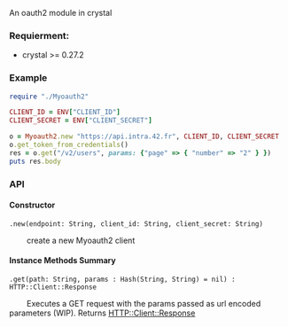 An oauth2 module in crystal

### Requierment:
* crystal >= 0.27.2

### Example
```ruby
require "./Myoauth2"

CLIENT_ID = ENV["CLIENT_ID"]
CLIENT_SECRET = ENV["CLIENT_SECRET"]

o = Myoauth2.new "https://api.intra.42.fr", CLIENT_ID, CLIENT_SECRET
o.get_token_from_credentials()
res = o.get("/v2/users", params: {"page" => { "number" => "2" } })
puts res.body
```

### API
#### Constructor
```crystal
.new(endpoint: String, client_id: String, client_secret: String)
```
&nbsp;&nbsp;&nbsp;&nbsp;&nbsp;&nbsp;&nbsp;&nbsp;create a new Myoauth2 client

#### Instance Methods Summary

```crystal
.get(path: String, params : Hash(String, String) = nil) :
HTTP::Client::Response
```
&nbsp;&nbsp;&nbsp;&nbsp;&nbsp;&nbsp;&nbsp;&nbsp;Executes a GET request with the params passed as url encoded parameters (WIP). Returns [HTTP::Client::Response](https://crystal-lang.org/api/0.27.2/HTTP/Client/Response.html)
